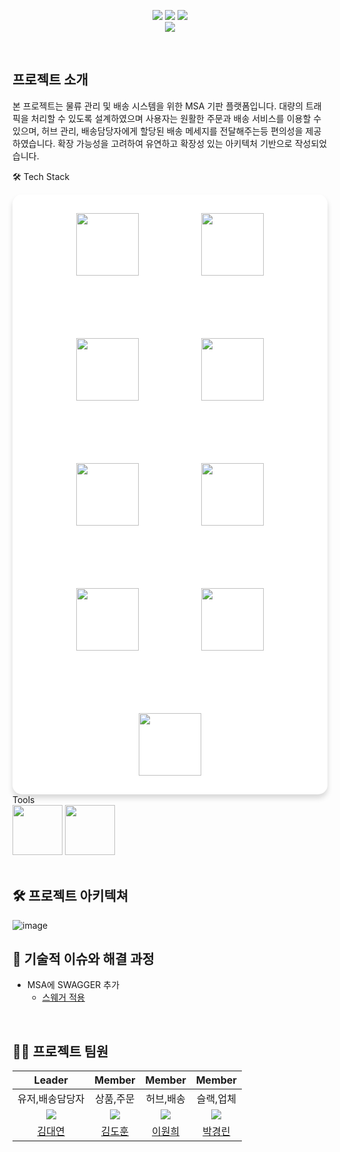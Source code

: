 <div align="center">

[<img src="https://img.shields.io/badge/-readme.md-important?style=flat&logo=google-chrome&logoColor=white" />]() [<img src="https://img.shields.io/badge/-tech blog-blue?style=flat&logo=google-chrome&logoColor=white" />]() [<img src="https://img.shields.io/badge/release-v1.0.0-yellow?style=flat&logo=google-chrome&logoColor=white" />]() 
<br/> [<img src="https://img.shields.io/badge/프로젝트 기간-2025.03.11~2025.03.25-green?style=flat&logo=&logoColor=white" />]()

</div> 

<br />

## 프로젝트 소개
본 프로젝트는 물류 관리 및 배송 시스템을 위한 MSA 기판 플랫폼입니다. 
대량의 트래픽을 처리할 수 있도록 설계하였으며 사용자는 원활한 주문과 배송 서비스를 이용할 수 있으며, 허브 관리, 배송담당자에게 할당된 배송 메세지를 전달해주는등 편의성을 제공하였습니다. 
확장 가능성을 고려하여 유연하고 확장성 있는 아키텍처 기반으로 작성되었습니다. 
<br />

🛠 Tech Stack
<div align="center" style="background-color: white; padding: 30px; border-radius: 15px; box-shadow: 0 6px 8px rgba(0,0,0,0.15); display: flex; flex-wrap: wrap; justify-content: center; align-items: center; gap: 100px;">
    <img src="https://github.com/kim946509/img/blob/main/kafka.png?raw=true" width="100" height="100" style="transition: transform 0.3s ease;">
    <img src="https://github.com/kim946509/img/blob/main/mariadb.png?raw=true" width="100" height="100" style="transition: transform 0.3s ease;">
    <img src="https://github.com/kim946509/img/blob/main/openfeign.png?raw=true" width="100" height="100" style="transition: transform 0.3s ease;">
    <img src="https://github.com/kim946509/img/blob/main/postman.png?raw=true" width="100" height="100" style="transition: transform 0.3s ease;">
    <img src="https://github.com/kim946509/img/blob/main/redis.png?raw=true" width="100" height="100" style="transition: transform 0.3s ease;">
    <img src="https://github.com/kim946509/img/blob/main/slack.png?raw=true" width="100" height="100" style="transition: transform 0.3s ease;">
    <img src="https://github.com/kim946509/img/blob/main/springcloud.png?raw=true" width="100" height="100" style="transition: transform 0.3s ease;">
    <img src="https://github.com/kim946509/img/blob/main/swagger.png?raw=true" width="100" height="100" style="transition: transform 0.3s ease;">
    <img src="https://github.com/kim946509/img/blob/main/zipkin.png?raw=true" width="100" height="100" style="transition: transform 0.3s ease;">

</div>
Tools
<div>
<img src="https://github.com/yewon-Noh/readme-template/blob/main/skills/Github.png?raw=true" width="80">
<img src="https://github.com/yewon-Noh/readme-template/blob/main/skills/Notion.png?raw=true" width="80">
</div>

<br />

## 🛠️ 프로젝트 아키텍쳐
![image](https://github.com/user-attachments/assets/23ca4060-4c0a-4ff9-816e-3bdf8594edcb)
<br />

## 🤔 기술적 이슈와 해결 과정
- MSA에 SWAGGER 추가
   - [스웨거 적용](https://agongstory.tistory.com/51)


<br />

## 💁‍♂️ 프로젝트 팀원
|Leader|Member|Member|Member|
|:---:|:---:|:---:|:---:|
|유저,배송담당자|상품,주문|허브,배송|슬랙,업체|
| ![](https://github.com/kim946509.png?size=120) | ![](https://github.com/kdh610.png?size=120) | ![](https://github.com/Leewon2.png?size=120)|![](https://github.com/pkl0912.png?size=120) |
|[김대연](https://github.com/kim946509)|[김도훈](https://github.com/Leewon2)|[이원희](https://github.com/kim946509)|[박경린](https://github.com/pkl0912)|
